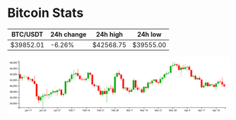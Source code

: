 # Bitcoin Stats

BTC/USDT|24h change|24h high|24h low|
|---|---|---|---|
|$39852.01|-6.26%|$42568.75|$39555.00|

<img src="./chart.svg">
